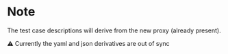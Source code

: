 # Note
The test case descriptions will derive from the new proxy (already present).

:warning: Currently the yaml and json derivatives are out of sync